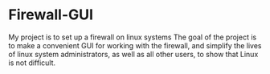 # Firewall-GUI
My project is to set up a firewall on linux systems The goal of the project is to make a convenient GUI for working with the firewall, and simplify the lives of linux system administrators, as well as all other users, to show that Linux is not difficult.
